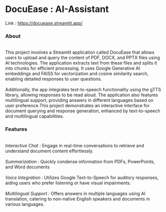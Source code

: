 # DocuEase : AI-Assistant


Link : https://docuease.streamlit.app/

<h3>About</h3> <br>
This project involves a Streamlit application called DocuEase that allows users to upload and query the content of PDF, DOCX, and PPTX files using AI technologies. The application extracts text from these files and splits it into chunks for efficient processing. It uses Google Generative AI embeddings and FAISS for vectorization and cosine similarity search, enabling detailed responses to user questions.
<br> <br>
Additionally, the app integrates text-to-speech functionality using the gTTS library, allowing responses to be read aloud. The application also features multilingual support, providing answers in different languages based on user preference.This project demonstrates an interactive interface for document querying and response generation, enhanced by text-to-speech and multilingual capabilities.


<h3>Features</h3> <br>
<em>Interactive Chat : </em> Engage in real-time conversations to retrieve and understand document content effortlessly. <br> <br>
<em>Summarization : </em> Quickly condense information from PDFs, PowerPoints, and Word documents<br> <br>
<em>Voice Integration : </em> Utilizes Google Text-to-Speech for auditory responses, aiding users who prefer listening or have visual impairments. <br> <br>
<em>Multilingual Support : </em> Offers answers in multiple languages using AI translation, catering to non-native English speakers and documents in various languages. <br> <br>





